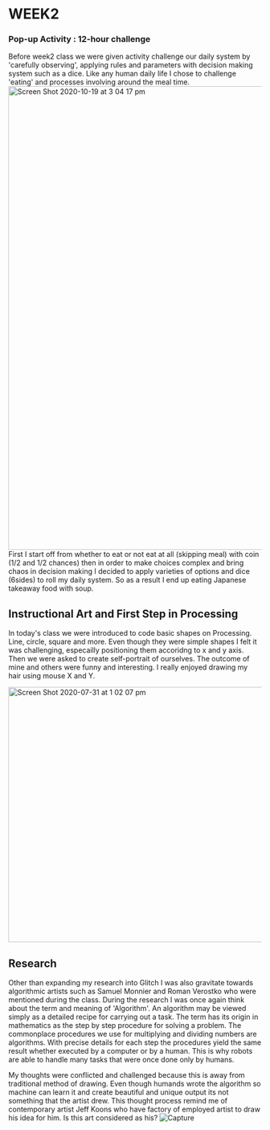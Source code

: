 # WEEK2

### Pop-up Activity : 12-hour challenge
Before week2 class we were given activity challenge our daily system by 'carefully observing', applying rules and parameters with decision making system such as a dice. Like any human daily life I chose to challenge 'eating' and processes involving around the meal time. 
<img width="923" alt="Screen Shot 2020-10-19 at 3 04 17 pm" src="https://user-images.githubusercontent.com/68723268/96400438-71a5af00-121c-11eb-91b4-2069eb390f2d.png">
First I start off from whether to eat or not eat at all (skipping meal) with coin (1/2 and 1/2 chances) then in order to make choices complex and bring chaos in decision making I decided to apply varieties of options and dice (6sides) to roll my daily system. So as a result I end up eating Japanese takeaway food with soup.
## Instructional Art and First Step in Processing
In today's class we were introduced to code basic shapes on Processing. Line, circle, square and more. Even though they were simple shapes I felt it was challenging, especailly positioning them accoridng to x and y axis. Then we were asked to create self-portrait of ourselves. The outcome of mine and others were funny and interesting. I really enjoyed drawing my hair using mouse X and Y.

<img width="508" alt="Screen Shot 2020-07-31 at 1 02 07 pm" src="https://user-images.githubusercontent.com/68723268/96401802-1c6b9c80-1220-11eb-8f99-5429cf3b3205.png">


## Research
Other than expanding my research into Glitch I was also gravitate towards algorithmic artists such as Samuel Monnier and Roman Verostko who were mentioned during the class. During the research I was once again think about the term and meaning of 'Algorithm'. An algorithm may be viewed simply as a detailed recipe for carrying out a task. The term has its origin in mathematics as the step by step procedure for solving a problem. The  commonplace procedures we use for multiplying and dividing numbers are algorithms. With precise details for each step the procedures yield the same result whether executed by a computer or by a human. This is why robots are able to handle many tasks that were once done only by humans.

My thoughts were conflicted and challenged because this is away from traditional method of drawing. Even though humands wrote the algorithm so machine can learn it and create beautiful and unique output its not something that the artist drew. This thought process remind me of contemporary artist Jeff Koons who have factory of employed artist to draw his idea for him. Is this art considered as his?
![Capture](https://user-images.githubusercontent.com/68723268/90146203-1db5be80-ddc4-11ea-86b6-319f5f9d3e9a.JPG)
